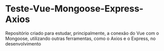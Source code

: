 # Teste-Vue-Mongoose-Express-Axios
Repositório criado para estudar, principalmente, a conexão do Vue com o Mongoose, utilizando outras ferramentas, como o Axios e o Express, no desenvolvimento
